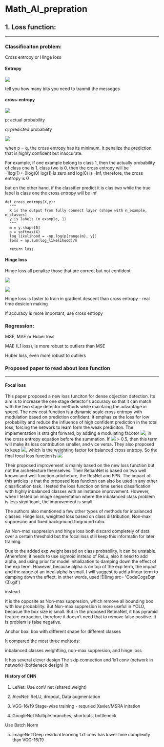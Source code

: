 # Math_AI_prepration

## 1. Loss function:
___
### Classificaiton problem:

Cross entropy or Hinge loss

#### Entropy 

![](https://latex.codecogs.com/gif.latex?-\sum&space;_{i}{p_{i}}log{_2}({p_i}))

tell you how many bits you need to tranmit the messeges

#### cross-entropy

![](https://latex.codecogs.com/gif.latex?H({p},{q})=-\sum&space;_{i}{p_{i}}log{_2}({q_i}))

p: actual probability

q: predicted probability

![](https://people.richland.edu/james/lecture/m116/logs/log2.gif)

when p = q, the cross entropy has its minimum. It penalize the prediction that is highly confident but inaccurate.

For example, if one example belong to class 1, then the actually probability of class one is 1, class two is 0,
then the cross entropy will be -1log(1)+-0log(0) 
log(1) is zero and log(0) is -Inf, therefore, the cross entropy is 0


but on the other hand, if the classifier predict it is clas two while the true label is class one
the cross entropy will be Inf

    def cross_entropy(X,y):
      """
      X is the output from fully connect layer (shape with n_example, n_classes)
      y is labels (n_example, 1)
      """
      m = y.shape[0]
      p = softmax(X)
      log_likelihood = -np.log(p[range(m), y])
      loss = np.sum(log_likelihood)/m

      return loss






#### Hinge loss

Hinge loss all penalize those that are correct but not confident

![](https://i.stack.imgur.com/Ifeze.png)

![](https://latex.codecogs.com/gif.latex?\sum&space;max(0,&space;1&space;-&space;{y_i}*h{_\theta}\left&space;(&space;x{_i}&space;\right&space;)))

Hinge loss is faster to train in gradient descent than cross entropy - real time desicion making

If accuracy is more important, use cross entropy

### Regression:
MSE, MAE or Huber loss

MAE (L1 loss), is more robust to outliers than MSE

Huber loss, even more robust to outliers



### Proposed paper to read about loss function
___
#### Focal loss
This paper proposed a new loss funciton for dense objection detection. Its aim is to increase the one stage detector's accuracy so that it can match with the two stage detector methods while maintaing the advantage in speed. The new cost function is a dynamic scale cross entropy with modulation based on prediction confident. It emphasize the loss for low probability and reduce the influence of high confident prediction in the total loss, forcing the network to learn form the weak prediciton. The implementation is straight forward, by adding a modulating facotor ![](https://latex.codecogs.com/gif.latex?{_{(1-p{_t})}}^{\gamma&space;}), in the cross entropy equation before the summation. If ![](https://latex.codecogs.com/gif.latex?p_{t}) > 0.5, then this term will make its loss contribution smaller, and vice versa. They also proposed to keep ![](https://latex.codecogs.com/gif.latex?\alpha), which is the weighting factor for balanced cross entropy. So the final focal loss function is ![](https://latex.codecogs.com/gif.latex?FL(p{_t})&space;=&space;-\alpha_{t}(1-p{_t}){^{_{}}\gamma}&space;log(p{_t}))

Their proposed improvement is mainly based on the new loss function but not the archetecture themselves. Their RetianNet is based on two well known and well function articheture, the ResNet and FPN. The impact of this articles is that the proposed loss funciton can also be used in any other classification task. I tested the loss function on time series classification with highly inbalanced classes with an instance improvement. However, when I tested on image segmentation where the inbalanced class problem is less significant, the improvement is small. 

The authors also mentioned a few other types of methods for inbalanced classes: Hinge loss, weighted loss based on class distribution, Non-max suppresion and fixed background forground ratio. 

As Non-max suppresion and hinge loss both discard completely of data over a certain threshold but the focal loss still keep this informatin for later training. 


Due to the added exp weight based on class probability, it can be unstable. Atherefore, it needs to use sigmoid instead of ReLu, also it need to add alpha, and using prior for model initialization to damping down the effect of the exp term. However, because alpha is on top of the exp term, the impact and the range of an ideal alpha is small. I will suggest to add a linear term to damping down the effect, in other words, used ![](img src= 'CodeCogsEqn (3).gif')

instead.

It is the opposite as Non-max suppresion, which remove all bounding box with low probability. But Non-max suppresion is more useful in YOLO, becasue the box size is small. But in the proposed RetinaNet, it has pyramid feature extraction, therefore it doesn't need that to remove false positive. It is problem is false negative. 

Anchor box: box with different shape for different classes

It compared the most three mehtods:

inbalanced classes weighfting, non-max suppresion, and hinge loss

It has several clever design
The skip connection and 1x1 conv (network in network) (bottleneck design) in 

#### History of CNN

1. LeNet: 
Use conV net (shared weight)

2. AlexNet:
ReLU, dropout, Data augmentation

3. VGG-16/19
Stage-wise training - requried Xavier/MSRA initation

4. GoogleNet
Multiple branches, shortcuts, bottleneck

Use Batch Norm

5. ImageNet
Deep residual learning
1x1 conv
has lower time complexity than VGG-16/19




